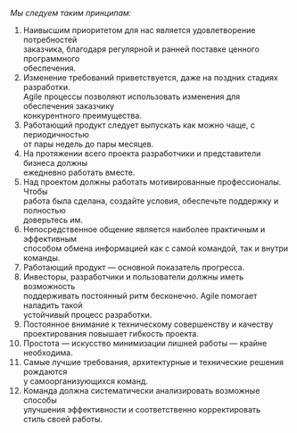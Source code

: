 _Мы следуем таким принципам:_

1. Наивысшим приоритетом для нас является удовлетворение потребностей  
заказчика, благодаря регулярной и ранней поставке ценного программного  
обеспечения.
2. Изменение требований приветствуется, даже на поздних стадиях разработки.  
Agile процессы позволяют использовать изменения для обеспечения заказчику  
конкурентного преимущества.
3. Работающий продукт следует выпускать как можно чаще, с периодичностью  
от пары недель до пары месяцев.
4. На протяжении всего проекта разработчики и представители бизнеса должны  
ежедневно работать вместе.
5. Над проектом должны работать мотивированные профессионалы. Чтобы  
работа была сделана, создайте условия, обеспечьте поддержку и полностью  
доверьтесь им.
6. Непосредственное общение является наиболее практичным и эффективным  
способом обмена информацией как с самой командой, так и внутри команды.
7. Работающий продукт — основной показатель прогресса.
8. Инвесторы, разработчики и пользователи должны иметь возможность  
поддерживать постоянный ритм бесконечно. Agile помогает наладить такой  
устойчивый процесс разработки.
9. Постоянное внимание к техническому совершенству и качеству  
проектирования повышает гибкость проекта.
10. Простота — искусство минимизации лишней работы — крайне необходима.
11. Самые лучшие требования, архитектурные и технические решения рождаются  
у самоорганизующихся команд.
12. Команда должна систематически анализировать возможные способы  
улучшения эффективности и соответственно корректировать  
стиль своей работы.